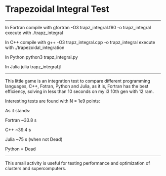 # Trapezoidal Integral Test
-------------
In Fortran
compile with gfortran -O3 trapz_integral.f90 -o trapz_integral
execute with ./trapz_integral

In C++
compile with g++ -O3 trapz_integral.cpp -o trapz_integral
execute with ./trapezoidal_integration

In Python
python3 trapz_integral.py

In Julia
julia trapz_integral.jl

------------
This little game is an integration test to compare different programming languages, C++, Fotran, Python and Julia, as it is, Fortran has the best efficiency, solving in less than 10 seconds on my i3 10th gen with 12 ram.

Interesting tests are found with N = 1e9 points:

As it stands:

Fortran ~33.8 s

C++ ~39.4 s

Julia ~75 s (when not Dead)

Python = Dead

---------------

This small activity is useful for testing performance and optimization of clusters and supercomputers.
